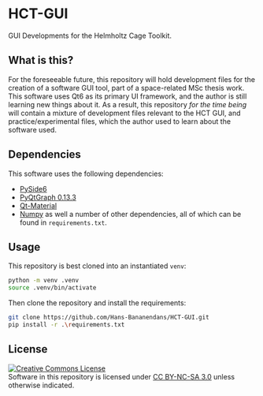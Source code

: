 # HCT-GUI
GUI Developments for the Helmholtz Cage Toolkit.

## What is this?
For the foreseeable future, this repository will hold development files for the creation of a software GUI tool, part of a space-related MSc thesis work. This software uses Qt6 as its primary UI framework, and the author is still learning new things about it. As a result, this repository *for the time being* will contain a mixture of development files relevant to the HCT GUI, and practice/experimental files, which the author used to learn about the software used.

## Dependencies
This software uses the following dependencies:
 * [PySide6](https://pypi.org/project/PySide6/)
 * [PyQtGraph 0.13.3](https://www.pyqtgraph.org/)
 * [Qt-Material](https://qt-material.readthedocs.io/en/latest/)
 * [Numpy](https://numpy.org/)
as well a number of other dependencies, all of which can be found in `requirements.txt`.

## Usage
This repository is best cloned into an instantiated `venv`:

```bash
python -m venv .venv
source .venv/bin/activate
```

Then clone the repository and install the requirements:
```bash
git clone https://github.com/Hans-Bananendans/HCT-GUI.git
pip install -r .\requirements.txt
```

## License
<a rel="license" href="https://creativecommons.org/licenses/by-nc-sa/3.0/"><img alt="Creative Commons License" style="border-width:0" src="https://licensebuttons.net/l/by-nc-sa/4.0/88x31.png" /></a><br />
Software in this repository is licensed under [CC BY-NC-SA 3.0](https://creativecommons.org/licenses/by-nc-sa/3.0/) unless otherwise indicated.

